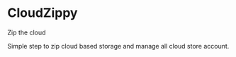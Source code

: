 # CloudZippy
Zip the cloud

Simple step to zip cloud based storage and manage all cloud store account.

